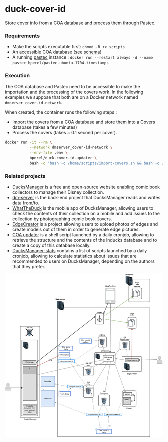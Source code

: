 # duck-cover-id
Store cover info from a COA database and process them through Pastec.

### Requirements

* Make the scripts executable first: `chmod -R +x scripts`
* An accessible COA database (see [schema](https://github.com/bperel/dm-server/blob/master/sql/schema-coa.sql))
* A running [pastec](https://github.com/Visu4link/pastec) instance : `docker run --restart always -d --name pastec bperel/pastec-ubuntu-1704-timestamps`

### Execution

The COA database and Pastec need to be accessible to make the importation and the processing of the covers work. In the following examples we suppose that both are on a Docker network named `dmserver_cover-id-network`.

When created, the container runs the following steps :
* Import the covers from a COA database and store them into a Covers database (takes a few minutes)
* Process the covers (takes ~ 0.1 second per cover).

```bash
docker run -it --rm \
           --network dmserver_cover-id-network \
           --env-file .env \
           bperel/duck-cover-id-updater \
           bash -c "bash -c /home/scripts/import-covers.sh && bash -c /home/scripts/process-covers.sh"
```

### Related projects

* [DucksManager](https://github.com/bperel/DucksManager) is a free and open-source website enabling comic book collectors to manage their Disney collection.
* [dm-server](https://github.com/bperel/dm-server) is the back-end project that DucksManager reads and writes data from/to.
* [WhatTheDuck](https://github.com/bperel/WhatTheDuck) is the mobile app of DucksManager, allowing users to check the contents of their collection on a mobile and add issues to the collection by photographing comic book covers.
* [EdgeCreator](https://github.com/bperel/EdgeCreator) is a project allowing users to upload photos of edges and create models out of them in order to generate edge pictures.
* [COA updater](https://github.com/bperel/coa-updater) is a shell script launched by a daily cronjob, allowing to retrieve the structure and the contents of the Inducks database and to create a copy of this database locally.
* [DucksManager-stats](https://github.com/bperel/DucksManager-stats) contains a list of scripts launched by a daily cronjob, allowing to calculate statistics about issues that are recommended to users on DucksManager, depending on the authors that they prefer.

![DucksManager architecture](https://raw.githubusercontent.com/bperel/DucksManager/master/server_architecture.png)
